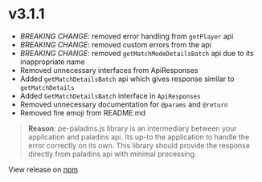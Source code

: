 # v3.1.1
- *BREAKING CHANGE*: removed error handling from `getPlayer` api
- *BREAKING CHANGE*: removed custom errors from the api
- *BREAKING CHANGE*: removed `getMatchModeDetailsBatch` api due to its inappropriate name
- Removed unnecessary interfaces from ApiResponses
- Added `getMatchDetailsBatch` api which gives response similar to `getMatchDetails`
- Added `GetMatchDetailsBatch` interface in `ApiResponses`
- Removed unnecessary documentation for `@params` and `@return`
- Removed fire emoji from README.md


>__Reason__: pe-paladins.js library is an intermediary between your application and paladins api. Its up-to the application to handle the error correctly on its own. This library should provide the response directly from paladins api with minimal processing.

View release on [npm](https://www.npmjs.com/package/pe-paladins.js/v/3.1.1)